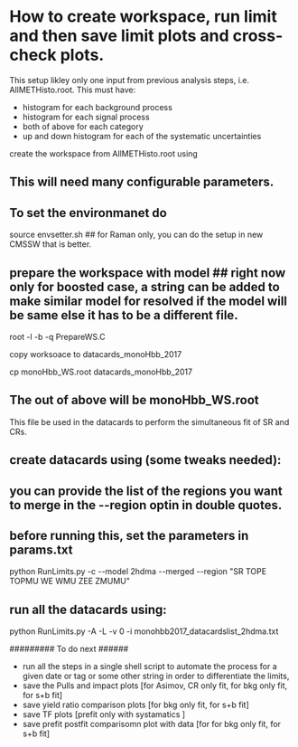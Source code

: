 How to create workspace, run limit and then save limit plots and cross-check plots. 
===================================================================================

This setup likley only one input from previous analysis steps, i.e. AllMETHisto.root. This must have: 
 * histogram for each background process 
 * histogram for each signal process
 * both of above for each category 
 * up and down histogram for each of the systematic uncertainties 

create the workspace from AllMETHisto.root using  
## This will need many configurable parameters. 

## To set the environmanet do 
source envsetter.sh ## for Raman only, you can do the setup in new CMSSW that is better. 

## prepare the workspace with model ## right now only for boosted case, a string can be added to make similar model for resolved if the model will be same else it has to be a different file. 
root -l -b -q PrepareWS.C

copy worksoace to  datacards_monoHbb_2017 

cp monoHbb_WS.root datacards_monoHbb_2017 


## The out of above will be monoHbb_WS.root 
This file be used in the datacards to perform the simultaneous fit of SR and CRs. 


## create datacards using (some tweaks needed):
## you can provide the list of the regions you want to merge in the --region optin in double quotes. 
## before running this, set the parameters in params.txt 
python RunLimits.py -c --model 2hdma --merged --region "SR TOPE TOPMU WE WMU ZEE ZMUMU" 


## run all the datacards using:
python RunLimits.py -A -L -v 0 -i monohbb2017_datacardslist_2hdma.txt



######### To do next ###### 

* run all the steps in a single shell script to automate the process for a given date or tag or some other string in order to differentiate the limits, 
* save the Pulls and impact plots [for Asimov, CR only fit, for bkg only fit, for s+b fit]
* save yield ratio comparison plots  [for bkg only fit, for s+b fit]
* save TF plots  [prefit only with systamatics ]
* save prefit postfit comparisomn plot with data [for for bkg only fit, for s+b fit]